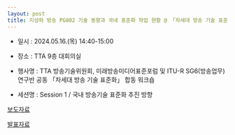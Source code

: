 ```yaml
---
layout: post
title: 지상파 방송 PG802 기술 동향과 국내 표준화 작업 현황 @ 「차세대 방송 기술 표준화」 합동 워크숍
---
```



- 일시 : 2024.05.16.(목) 14:40-15:00

- 장소 : TTA 9층 대회의실

- 행사명 : TTA 방송기술위원회, 미래방송미디어표준포럼 및 ITU-R SG6(방송업무) 연구반 공동
           「차세대 방송 기술 표준화」 합동 워크숍

- 세션명 : Session 1 / 국내 방송기술 표준화 추진 방향

[보도자료](https://www.tta.or.kr/tta/selectBbsNttView.do?key=76&bbsNo=107&nttNo=13419&fbclid=IwZXh0bgNhZW0CMTEAAR3yff_QWbxKEIFXpAUio8zDe0MaFm7hXnedesUHtkoX5VLTjRmNHQraHjU_aem_AWDswhylwQkvww8VMf810HYkSBEHRltlvefAMkG7EVBjQwQX6UlZ7ekVBKLvloXAvfwKYsLvGWPG3lq1L79Sr8JW)

[발표자료](https://speakerdeck.com/sunghojeon/240516-pg802-jisangpa-bangsong-gisul-donghyanggwa-gugnae-pyojunhwa-jageob-hyeonhwang-at-casedae-bangsong-gisul-pyojunhwa-habdong-weokeusyob)

